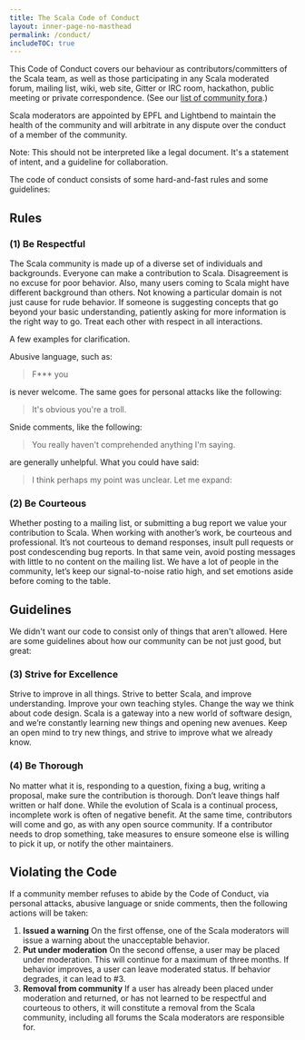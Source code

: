 ```yaml
---
title: The Scala Code of Conduct
layout: inner-page-no-masthead
permalink: /conduct/
includeTOC: true
---
```


This Code of Conduct covers our behaviour as contributors/committers of
the Scala team, as well as those participating in any Scala moderated
forum, mailing list, wiki, web site, Gitter or IRC room, hackathon, public
meeting or private correspondence.  (See our
[list of community fora](community/).)

Scala moderators are appointed by EPFL and Lightbend to maintain the
health of the community and will arbitrate in any dispute over the
conduct of a member of the community.

Note: This should not be interpreted like a legal document.  It's a statement
of intent, and a guideline for collaboration.

The code of conduct consists of some hard-and-fast rules and some guidelines:

## Rules

### (1) Be Respectful

The Scala community is made up of a diverse set of individuals and
backgrounds. Everyone can make a contribution to Scala. Disagreement is no
excuse for poor behavior. Also, many users coming to Scala might have
different background than others. Not knowing a particular domain is not just
cause for rude behavior. If someone is suggesting concepts
that go beyond your basic understanding, patiently asking for more information
is the right way to go. Treat each other with respect in all interactions.

A few examples for clarification.

Abusive language, such as:

> F*** you

is never welcome.  The same goes for personal attacks like the following:

> It's obvious you're a troll.

Snide comments, like the following:

> You really haven't comprehended anything I'm saying.

are generally unhelpful.  What you could have said:

> I think perhaps my point was unclear.  Let me expand:

### (2) Be Courteous

Whether posting to a mailing list, or submitting a bug report we value your
contribution to Scala. When working with another’s work, be courteous and
professional. It’s not courteous to demand responses, insult pull requests
or post condescending bug reports. In that same vein, avoid posting messages
with little to no content on the mailing list. We have a lot of people in
the community, let’s keep our signal-to-noise ratio high, and set emotions
aside before coming to the table.

## Guidelines

We didn't want our code to consist only of things that aren't allowed.
Here are some guidelines about how our community can be not just
good, but great:

### (3) Strive for Excellence

Strive to improve in all things. Strive to better Scala, and improve
understanding. Improve your own teaching styles. Change the way we think about
code design. Scala is a gateway into a new world of software design, and we’re
constantly learning new things and opening new avenues. Keep an open mind
to try new things, and strive to improve what we already know.

### (4) Be Thorough

No matter what it is, responding to a question, fixing a bug, writing a
proposal, make sure the contribution is thorough. Don’t leave things half
written or half done. While the evolution of Scala is a continual process,
incomplete work is often of negative benefit. At the same time, contributors
will come and go, as with any open source community. If a contributor needs
to drop something, take measures to ensure someone else is willing to pick
it up, or notify the other maintainers.

## Violating the Code

If a community member refuses to abide by the Code of Conduct, via
personal attacks, abusive language or snide comments, then the following
actions will be taken:

1. **Issued a warning** On the first offense, one of the Scala moderators will issue a warning about the unacceptable behavior.
2. **Put under moderation** On the second offense, a user may be placed under moderation.  This will continue for a maximum of three months.  If behavior improves, a user can leave moderated status.   If behavior degrades, it can lead to #3.
3. **Removal from community** If a user has already been placed under moderation and returned, or has not learned to be respectful and courteous to others, it will constitute a removal from the Scala community, including all forums the Scala moderators are responsible for.
